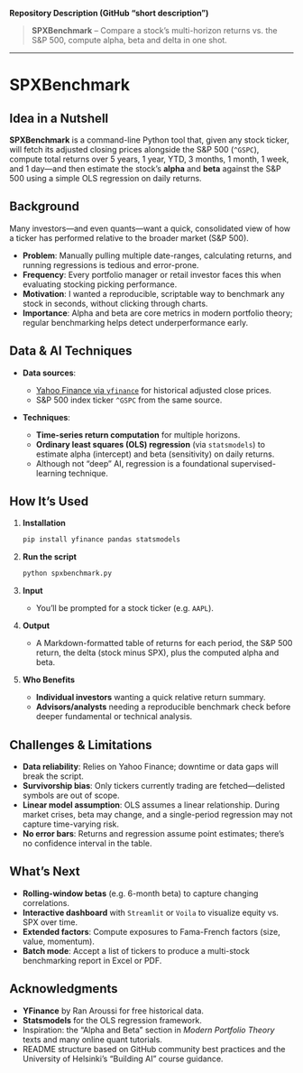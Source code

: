 **Repository Description (GitHub “short description”)**

> **SPXBenchmark** – Compare a stock’s multi-horizon returns vs. the S\&P 500, compute alpha, beta and delta in one shot.

---

# SPXBenchmark

## Idea in a Nutshell

**SPXBenchmark** is a command-line Python tool that, given any stock ticker, will fetch its adjusted closing prices alongside the S\&P 500 (`^GSPC`), compute total returns over 5 years, 1 year, YTD, 3 months, 1 month, 1 week, and 1 day—and then estimate the stock’s **alpha** and **beta** against the S\&P 500 using a simple OLS regression on daily returns.

## Background

Many investors—and even quants—want a quick, consolidated view of how a ticker has performed relative to the broader market (S\&P 500).

* **Problem**: Manually pulling multiple date-ranges, calculating returns, and running regressions is tedious and error-prone.
* **Frequency**: Every portfolio manager or retail investor faces this when evaluating stocking picking performance.
* **Motivation**: I wanted a reproducible, scriptable way to benchmark any stock in seconds, without clicking through charts.
* **Importance**: Alpha and beta are core metrics in modern portfolio theory; regular benchmarking helps detect underperformance early.

## Data & AI Techniques

* **Data sources**:

  * [Yahoo Finance via `yfinance`](https://github.com/ranaroussi/yfinance) for historical adjusted close prices.
  * S\&P 500 index ticker `^GSPC` from the same source.
* **Techniques**:

  * **Time-series return computation** for multiple horizons.
  * **Ordinary least squares (OLS) regression** (via `statsmodels`) to estimate alpha (intercept) and beta (sensitivity) on daily returns.
  * Although not “deep” AI, regression is a foundational supervised-learning technique.

## How It’s Used

1. **Installation**

   ```bash
   pip install yfinance pandas statsmodels
   ```
2. **Run the script**

   ```bash
   python spxbenchmark.py
   ```
3. **Input**

   * You’ll be prompted for a stock ticker (e.g. `AAPL`).
4. **Output**

   * A Markdown-formatted table of returns for each period, the S\&P 500 return, the delta (stock minus SPX), plus the computed alpha and beta.
5. **Who Benefits**

   * **Individual investors** wanting a quick relative return summary.
   * **Advisors/analysts** needing a reproducible benchmark check before deeper fundamental or technical analysis.

## Challenges & Limitations

* **Data reliability**: Relies on Yahoo Finance; downtime or data gaps will break the script.
* **Survivorship bias**: Only tickers currently trading are fetched—delisted symbols are out of scope.
* **Linear model assumption**: OLS assumes a linear relationship. During market crises, beta may change, and a single-period regression may not capture time-varying risk.
* **No error bars**: Returns and regression assume point estimates; there’s no confidence interval in the table.

## What’s Next

* **Rolling-window betas** (e.g. 6-month beta) to capture changing correlations.
* **Interactive dashboard** with `Streamlit` or `Voila` to visualize equity vs. SPX over time.
* **Extended factors**: Compute exposures to Fama-French factors (size, value, momentum).
* **Batch mode**: Accept a list of tickers to produce a multi-stock benchmarking report in Excel or PDF.

## Acknowledgments

* **YFinance** by Ran Aroussi for free historical data.
* **Statsmodels** for the OLS regression framework.
* Inspiration: the “Alpha and Beta” section in *Modern Portfolio Theory* texts and many online quant tutorials.
* README structure based on GitHub community best practices and the University of Helsinki’s “Building AI” course guidance.

  
        
